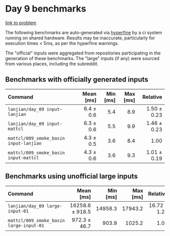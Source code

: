 # Day 9 benchmarks

[link to problem](http://adventofcode.com/2021/day/9)

The following benchmarks are auto-generated via [hyperfine](https://github.com/sharkdp/hyperfine) by a ci system running on shared hardware. Results may be inaccurate, particularly for execution times < 5ms, as per the hyperfine warnings.

The "official" inputs were aggregated from repositories participating in the generation of these benchmarks. The "large" inputs (if any) were sourced from various places, including the subreddit.

## Benchmarks with officially generated inputs
| Command | Mean [ms] | Min [ms] | Max [ms] | Relative |
|:---|---:|---:|---:|---:|
| `lanjian/day_09 input-lanjian` | 6.4 ± 0.6 | 5.4 | 8.9 | 1.50 ± 0.23 |
| `lanjian/day_09 input-mattcl` | 6.3 ± 0.6 | 5.5 | 9.9 | 1.46 ± 0.23 |
| `mattcl/009_smoke_basin input-lanjian` | 4.3 ± 0.5 | 3.6 | 8.4 | 1.00 |
| `mattcl/009_smoke_basin input-mattcl` | 4.3 ± 0.6 | 3.6 | 9.3 | 1.01 ± 0.19 |
## Benchmarks using unofficial large inputs
| Command | Mean [ms] | Min [ms] | Max [ms] | Relative |
|:---|---:|---:|---:|---:|
| `lanjian/day_09 large-input-01` | 16258.6 ± 918.5 | 14958.3 | 17943.2 | 16.72 ± 1.24 |
| `mattcl/009_smoke_basin large-input-01` | 972.3 ± 46.7 | 903.9 | 1025.2 | 1.00 |

